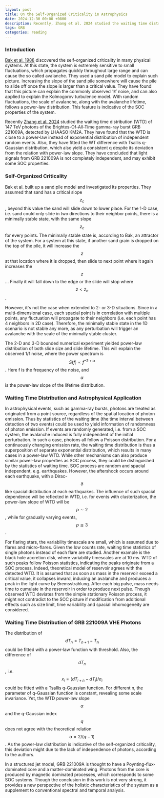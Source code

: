 ```yaml
---
layout: post
title: On the Self-Organized Criticality in Astrophysics
date: 2024-12-30 00:00 +0800
description: Recently, Zhang et al. 2024 studied the waiting time distribution of GRB221009A afterglow VHE photons. This post is to summarize their findings 
tags: GRB
categories: reading
---
```


### Introduction
[Bak et al. 1988](https://journals.aps.org/pra/abstract/10.1103/PhysRevA.38.364) discovered the self-organized criticality in many physical systems. At this state, the system is extremely sensitive to small fluctuations, which propagates quickly throughout large range and can cause the so called avalanche. They used a sand pile model to explain such picture. Increasing the slope of the sand pile somewhere will cause the pile to slide off once the slope is larger than a critical value. They have found that this picture can explain the commonly observed 1/f noise, and can also applied to explain the Kolmogorov turbulence model. With random fluctuations, the scale of avalanche, along with the avalanche lifetime, follows a power-law distribution. This feature is indicative of the SOC properties of the system.

Recently [Zhang et al. 2024](https://arxiv.org/abs/2412.16052) studied the waiting time distribution (WTD) of 147 TeV photons of the Brightes-Of-All-Time gamma-ray burst GRB 221009A, detected by LHAASO KM2A. They have found that the WTD is close to a power-law instead of exponential distribution of independent random events. Also, they have fitted the WT difference with Tsallis q-Gaussian distribution, which also yield a consistent q despite its deviation from the relation with power-law slope. They have concluded that light signals from GRB 221009A is not completely independent, and may exhibit some SOC properties. 

### Self-Organized Criticality
Bak et al. built up a sand pile model and investigated its properties. They assumed that sand has a critical slope $$z_c$$, beyond this value the sand will slide down to lower place. For the 1-D case, i.e. sand could only slide in two directions to their neighbor points, there is a minimally stable state, with the same slope $$z_c$$ for every points. The minimally stable state is, according to Bak, an attractor of the system. For a system at this state, if another sand grain is dropped on the top of the pile, it will increase the $$z$$ at that location where it is dropped, then slide to next point where it again increases the $$z$$... Finally it will fall down to the edge or the slide will stop where $$z<z_c$$. 

However, it's not the case when extended to 2- or 3-D situations. Since in a multi-dimensional case, each spacial point is in correlation with multiple points, any fluctuation will propagate to their neighbors (i.e. each point has 4 neighbors in 2D case). Therefore, the minimally stable state in the 1D scenario is not stable any more, as any perturbation will trigger an avalanche with the scale of the minimally stable cluster. 

The 2-D and 3-D bounded numerical experiment yielded power-law distribution of both slide size and slide lifetime. This will explain the observed 1/f noise, where the power spectrum is $$S(f) \propto f^{-2+\alpha}$$. Here f is the frequency of the noise, and $$\alpha$$ is the power-law slope of the lifetime distribution. 

### Waiting Time Distribution and Astrophysical Application

In astrophysical events, such as gamma-ray bursts, photons are treated as originated from a point source, regardless of the spatial location of photon emission. Thus by statistics of the waiting time (the time interval between detection of two events) could be used to yield information of randomness of photon emission. If events are randomly generated, i.e. from a SOC system, the avalanche induced is fully independent of the initial perturbation. In such a case, photons all follow a Poisson distribution. For a continuously changing emission rate, the waiting time distribution is thus a superposition of separate exponential distribution, which results in many cases in a power-law WTD. While other mechanisms can also produce similar power-law properties as SOC process, they could be distinguished by the statistics of waiting time. SOC process are random and spacial independent, e.g. earthquakes. However, the aftershock occurs around each earthquake, with a Dirac-$$\delta$$ like spacial distribution at each earthquakes. The influence of such spacial dependence will be reflected in WTD, i.e. for events with clusterization, the power-law slope of WTD will be $$p\sim 2$$, while for gradually varying events, $$p\lesssim 3$$. 

For flaring stars, the variability timescale are small, which is assumed due to flares and micro-flares. Given the low counts rate, waiting time statistics of single photons instead of each flare are studied. 
Another example is the black hole accretion disk, where variability timescales are at 10 ms. WTD of such peaks follow Poisson statistics, indicating the peaks originate from a SOC process. Indeed, theoretical model of reservoir agrees with the detected WTD. It is assumed that as soon as mass in the reservoir exceed a critical value, it collapses inward, inducing an avalanche and produces a peak in the light curve by Bremsstrahlung. After each big pulse, mass needs time to cumulate in the reservoir in order to produce next pulse. Though observed WTD deviates from the simple stationary Poisson process, it might not contradict to the SOC picture if modification from additional effects such as size limit, time variability and spacial inhomogeneity are considered.


### Waiting Time Distribution of GRB 221009A VHE Photons

The distribution of $$dT_n = T_{n+1}-T_n$$ could be fitted with a power-law function with threshold. Also, the difference of $$dT_n$$, i.e. $$x_i = (dT_{i+n}-dT_i)/\sigma_i$$ could be fitted with a Tsallis q-Gaussian function. For different n, the parameter of q-Gaussian function is constant, revealing some scale invariance. Yet, the WTD power-law slope $$\alpha$$ and the q-Gaussian index $$q$$ does not agree with the theoretical relation $$\alpha = 2/(q-1)$$. As the power-law distribution is indicative of the self-organized criticality, this deviation might due to the lack of independence of photons, according to the authors. 

In a structured jet model, GRB 221009A is thought to have a Poynting-flux-dominated core and a matter-dominated wing. Photons from the core is produced by magnetic dominated processes, which corresponds to some SOC systems. Though the conclusion in this work is not very strong, it provides a new perspective of the holistic characteristics of the system as a supplement to conventional spectral and temporal analysis.
